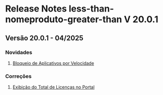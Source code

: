 # Release Notes less-than-nomeproduto-greater-than V 20.0.1

## **Versão 20.0.1 - 04/2025**


### **Novidades**

1. [Bloqueio de Aplicativos por Velocidade](Bloqueio-De-Aplicativos-Por-Velocidade.md)

### **Correções**

1. [Exibição do Total de Licenças no Portal](Exibição-Do-Total-De-Licenças-No-Portal.md)
